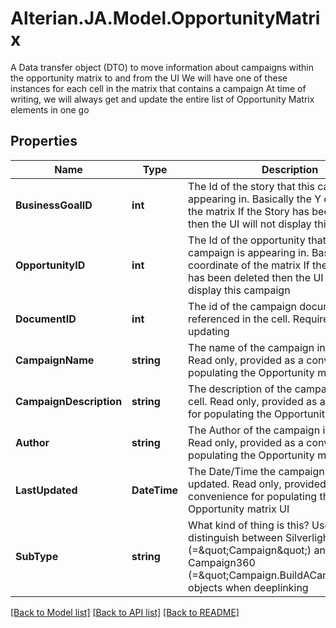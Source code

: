 # Alterian.JA.Model.OpportunityMatrix
A Data transfer object (DTO) to move information about campaigns within the opportunity matrix to and from the UI             We will have one of these instances for each cell in the matrix that contains a campaign             At time of writing, we will always get and update the entire list of Opportunity Matrix elements in one go

## Properties

Name | Type | Description | Notes
------------ | ------------- | ------------- | -------------
**BusinessGoalID** | **int** | The Id of the story that this campaign is appearing in. Basically the Y coordinate of the matrix             If the Story has been deleted then the UI will not display this campaign | [optional] 
**OpportunityID** | **int** | The Id of the opportunity that this campaign is appearing in. Basically the X coordinate of the matrix             If the Opportunity has been deleted then the UI will not display this campaign | [optional] 
**DocumentID** | **int** | The id of the campaign document that is referenced in the cell. Required when updating | [optional] 
**CampaignName** | **string** | The name of the campaign in this cell. Read only, provided as a convenience for populating the Opportunity matrix UI | [optional] 
**CampaignDescription** | **string** | The description of the campaign in this cell. Read only, provided as a convenience for populating the Opportunity matrix UI | [optional] 
**Author** | **string** | The Author of the campaign in this cell. Read only, provided as a convenience for populating the Opportunity matrix UI | [optional] 
**LastUpdated** | **DateTime** | The Date/Time the campaign was last updated. Read only, provided as a convenience for populating the Opportunity matrix UI | [optional] 
**SubType** | **string** | What kind of thing is this? Used to distinguish between Silverlight campaigns (&#x3D;\&quot;Campaign\&quot;) and Campaign360 (&#x3D;\&quot;Campaign.BuildACampaign\&quot;) objects when deeplinking | [optional] 

[[Back to Model list]](../README.md#documentation-for-models) [[Back to API list]](../README.md#documentation-for-api-endpoints) [[Back to README]](../README.md)

